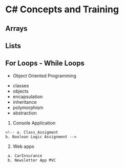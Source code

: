 # C# Concepts and Training

## Arrays
## Lists
## For Loops - While Loops
 * Object Oriented Programming
  + classes
  + objects
  + encapsulation
  + inheritance
  + polymorphism
  + abstraction

  1. Console Application

    <!-- a. Class_Assigment
    b. Boolean Logic Assignment -->

  2.  Web apps
  
     a. CarInsurance
     b. Newsletter App MVC




